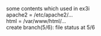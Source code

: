 some contents which used in ex3i  
apache2 = /etc/apache2/...  
html = /var/www/html/...  
create branch(5/6): file status at 5/6
